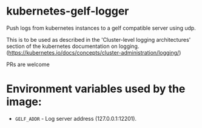# kubernetes-gelf-logger
Push logs from kubernetes instances to a gelf compatible server using udp.

This is to be used as described in the 'Cluster-level logging architectures' section of the kubernetes documentation on logging. (https://kubernetes.io/docs/concepts/cluster-administration/logging/)

PRs are welcome

# Environment variables used by the image:
- `GELF_ADDR` - Log server address (127.0.0.1:12201).
